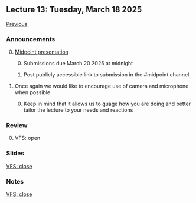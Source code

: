 ## Lecture 13: Tuesday, March 18 2025

[Previous](/lectures/L12.md)

### Announcements

0. [Midpoint presentation](/assignments/midpoint.md)

    0. Submissions due March 20 2025 at midnight

    0. Post publicly accessible link to submission in the #midpoint channel

0. Once again we would like to encourage use of camera and microphone when possible

    0. Keep in mind that it allows us to guage how you are doing and better tailor the lecture to your needs and reactions

### Review

0. VFS: open

### Slides

[VFS: close](/slides/close.html)

### Notes

[VFS: close](/lectures/close.md)
